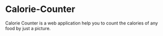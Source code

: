 # Calorie-Counter
Calorie Counter is a web application help you to count the calories of any food by just a picture.
